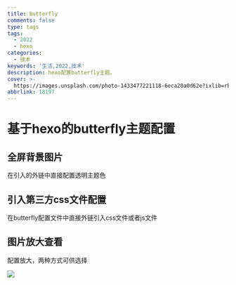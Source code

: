 ```yaml
---
title: butterfly
comments: false
type: tags
tags:
  - 2022
  - hexo
categories:
  - 技术
keywords: '生活,2022,技术'
description: hexo配置butterfly主题。
cover: >-
  https://images.unsplash.com/photo-1433477221118-6eca20a0d62e?ixlib=rb-0.3.5&q=80&fm=jpg&crop=entropy&cs=tinysrgb&w=1080&fit=max&s=da0ade88b8207debaf50515aebc4b3f0
abbrlink: 18197
---
```

# 基于hexo的butterfly主题配置

## 全屏背景图片

在引入的外链中直接配置透明主题色

## 引入第三方css文件配置

在butterfly配置文件中直接外链引入css文件或者js文件



## 图片放大查看

配置放大，两种方式可供选择

![](https://images.unsplash.com/photo-1557214997-7eae7e0e7aaa?ixlib=rb-1.2.1&q=80&fm=jpg&crop=entropy&cs=tinysrgb&w=1080&fit=max&ixid=eyJhcHBfaWQiOjcwOTV9)
